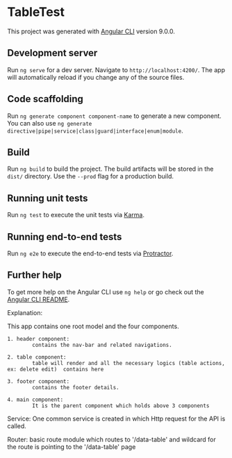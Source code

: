 # TableTest

This project was generated with [Angular CLI](https://github.com/angular/angular-cli) version 9.0.0.

## Development server

Run `ng serve` for a dev server. Navigate to `http://localhost:4200/`. The app will automatically reload if you change any of the source files.

## Code scaffolding

Run `ng generate component component-name` to generate a new component. You can also use `ng generate directive|pipe|service|class|guard|interface|enum|module`.

## Build

Run `ng build` to build the project. The build artifacts will be stored in the `dist/` directory. Use the `--prod` flag for a production build.

## Running unit tests

Run `ng test` to execute the unit tests via [Karma](https://karma-runner.github.io).

## Running end-to-end tests

Run `ng e2e` to execute the end-to-end tests via [Protractor](http://www.protractortest.org/).

## Further help

To get more help on the Angular CLI use `ng help` or go check out the [Angular CLI README](https://github.com/angular/angular-cli/blob/master/README.md).


Explanation:

This app contains one root model and the four components.

    1. header component:
            contains the nav-bar and related navigations.
            
    2. table component: 
            table will render and all the necessary logics (table actions, ex: delete edit)  contains here

    3. footer component: 
            contains the footer details.
            
    4. main component: 
            It is the parent component which holds above 3 components

Service:
	One common service is created in which Http request for the API is called. 

Router:
	basic route module which routes to '/data-table' and wildcard for the route is pointing to the '/data-table' page







